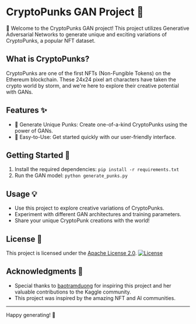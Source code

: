 # CryptoPunks GAN Project 🚀

👋 Welcome to the CryptoPunks GAN project! This project utilizes Generative Adversarial Networks to generate unique and exciting variations of CryptoPunks, a popular NFT dataset.

## What is CryptoPunks?

CryptoPunks are one of the first NFTs (Non-Fungible Tokens) on the Ethereum blockchain. These 24x24 pixel art characters have taken the crypto world by storm, and we're here to explore their creative potential with GANs.

## Features ✨

- 🎨 Generate Unique Punks: Create one-of-a-kind CryptoPunks using the power of GANs.
- 🤖 Easy-to-Use: Get started quickly with our user-friendly interface.

## Getting Started 🚀

1. Install the required dependencies: `pip install -r requirements.txt`
2. Run the GAN model: `python generate_punks.py`

## Usage 💡

- Use this project to explore creative variations of CryptoPunks.
- Experiment with different GAN architectures and training parameters.
- Share your unique CryptoPunk creations with the world!

## License 📝

This project is licensed under the [Apache License 2.0](LICENSE). [![License](https://img.shields.io/badge/License-Apache%202.0-blue.svg)](https://opensource.org/licenses/Apache-2.0)

## Acknowledgments 👏

- Special thanks to [baotramduong](https://www.kaggle.com/baotramduong) for inspiring this project and her valuable contributions to the Kaggle community.
- This project was inspired by the amazing NFT and AI communities.

---

Happy generating! 🎉


